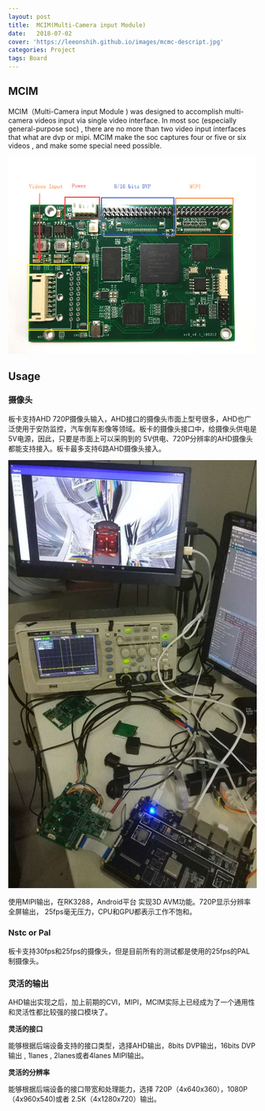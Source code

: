 ```yaml
---
layout: post
title:  MCIM(Multi-Camera input Module)
date:   2018-07-02
cover: 'https://leeonshih.github.io/images/mcmc-descript.jpg'
categories: Project
tags: Board
---
```


## MCIM

MCIM（Multi-Camera input Module ) was designed to accomplish multi-camera videos input via single video interface.  In most soc (especially general-purpose soc) , there are no more than two video input interfaces that what are dvp or mipi. MCIM make the soc captures four or five or six videos , and make some special need possible. 

<!--more-->

<div align="center">
<img src="/images/mcmc-descript.jpg" />
</div>

## Usage

### 摄像头
板卡支持AHD 720P摄像头输入，AHD接口的摄像头市面上型号很多，AHD也广泛使用于安防监控，汽车倒车影像等领域。板卡的摄像头接口中，给摄像头供电是5V电源，因此，只要是市面上可以采购到的 5V供电、720P分辨率的AHD摄像头都能支持接入。板卡最多支持6路AHD摄像头接入。

<div align="center">
<img src="/images/mcim-a-2.jpg" />
</div>

使用MIPI输出，在RK3288，Android平台 实现3D AVM功能。720P显示分辨率全屏输出， 25fps毫无压力，CPU和GPU都表示工作不饱和。

### Nstc or Pal
板卡支持30fps和25fps的摄像头，但是目前所有的测试都是使用的25fps的PAL制摄像头。

### 灵活的输出
AHD输出实现之后，加上前期的CVI，MIPI，MCIM实际上已经成为了一个通用性和灵活性都比较强的接口模块了。

**灵活的接口**

能够根据后端设备支持的接口类型，选择AHD输出，8bits DVP输出，16bits DVP输出 , 1lanes , 2lanes或者4lanes MIPI输出。

**灵活的分辨率**

能够根据后端设备的接口带宽和处理能力，选择 720P（4x640x360），1080P（4x960x540)或者 2.5K（4x1280x720）输出。



